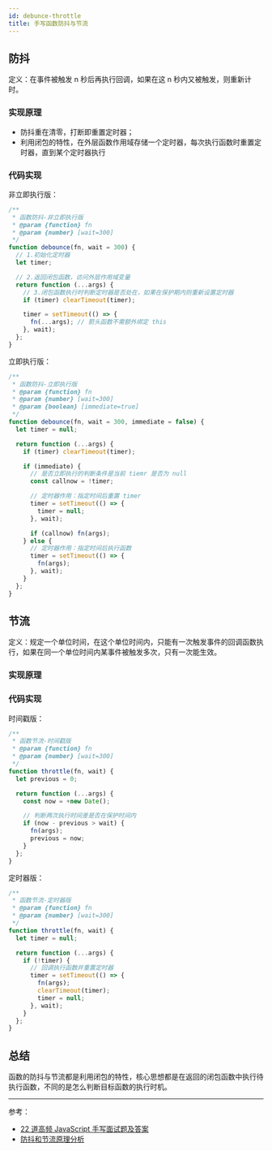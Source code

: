 ```yaml
---
id: debunce-throttle
title: 手写函数防抖与节流
---
```


## 防抖

定义：在事件被触发 n 秒后再执行回调，如果在这 n 秒内又被触发，则重新计时。

### 实现原理

- 防抖重在清零，打断即重置定时器；
- 利用闭包的特性，在外层函数作用域存储一个定时器，每次执行函数时重置定时器，直到某个定时器执行

### 代码实现

非立即执行版：

```js
/**
 * 函数防抖-非立即执行版
 * @param {function} fn
 * @param {number} [wait=300]
 */
function debounce(fn, wait = 300) {
  // 1.初始化定时器
  let timer;

  // 2.返回闭包函数，访问外层作用域变量
  return function (...args) {
    // 3.闭包函数执行时判断定时器是否处在，如果在保护期内则重新设置定时器
    if (timer) clearTimeout(timer);

    timer = setTimeout(() => {
      fn(...args); // 箭头函数不需额外绑定 this
    }, wait);
  };
}
```

立即执行版：

```js
/**
 * 函数防抖-立即执行版
 * @param {function} fn
 * @param {number} [wait=300]
 * @param {boolean} [immediate=true]
 */
function debounce(fn, wait = 300, immediate = false) {
  let timer = null;

  return function (...args) {
    if (timer) clearTimeout(timer);

    if (immediate) {
      // 是否立即执行的判断条件是当前 tiemr 是否为 null
      const callnow = !timer;

      // 定时器作用：指定时间后重置 timer
      timer = setTimeout(() => {
        timer = null;
      }, wait);

      if (callnow) fn(args);
    } else {
      // 定时器作用：指定时间后执行函数
      timer = setTimeout(() => {
        fn(args);
      }, wait);
    }
  };
}
```

## 节流

定义：规定一个单位时间，在这个单位时间内，只能有一次触发事件的回调函数执行，如果在同一个单位时间内某事件被触发多次，只有一次能生效。

### 实现原理

### 代码实现

时间戳版：

```js
/**
 * 函数节流-时间戳版
 * @param {function} fn
 * @param {number} [wait=300]
 */
function throttle(fn, wait) {
  let previous = 0;

  return function (...args) {
    const now = +new Date();

    // 判断两次执行时间差是否在保护时间内
    if (now - previous > wait) {
      fn(args);
      previous = now;
    }
  };
}
```

定时器版：

```js
/**
 * 函数节流-定时器版
 * @param {function} fn
 * @param {number} [wait=300]
 */
function throttle(fn, wait) {
  let timer = null;

  return function (...args) {
    if (!timer) {
      // 回调执行函数并重置定时器
      timer = setTimeout(() => {
        fn(args);
        clearTimeout(timer);
        timer = null;
      }, wait);
    }
  };
}
```

## 总结

函数的防抖与节流都是利用闭包的特性，核心思想都是在返回的闭包函数中执行待执行函数，不同的是怎么判断目标函数的执行时机。

---

参考：

- [22 道高频 JavaScript 手写面试题及答案](https://juejin.im/post/6844903911686406158)
- [防抖和节流原理分析](https://juejin.im/post/6844903662519599111)
